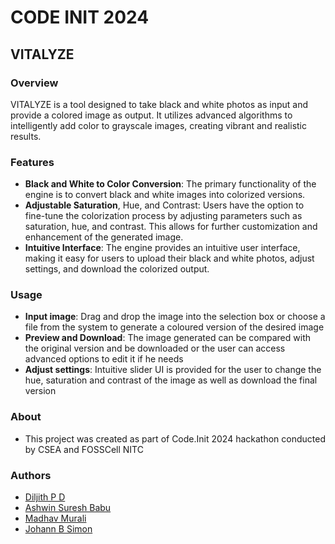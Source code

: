 # CODE INIT 2024
## VITALYZE

### Overview
VITALYZE is a tool designed to take black and white photos as input and provide a colored image as output. It utilizes advanced algorithms to intelligently add color to grayscale images, creating vibrant and realistic results.

### Features
- **Black and White to Color Conversion**: The primary functionality of the engine is to convert black and white images into colorized versions.
- **Adjustable Saturation**, Hue, and Contrast: Users have the option to fine-tune the colorization process by adjusting parameters such as saturation, hue, and contrast. This allows for further customization and enhancement of the generated image.
- **Intuitive Interface**: The engine provides an intuitive user interface, making it easy for users to upload their black and white photos, adjust settings, and download the colorized output.

### Usage
- **Input image**: Drag and drop the image into the selection box or choose a file from the system to generate a coloured version of the desired image
- **Preview and Download**: The image generated can be compared with the original version and be downloaded or the user can access advanced options to edit it if he needs 
- **Adjust settings**: Intuitive slider UI is provided for the user to change the hue, saturation and contrast of the image as well as download the final version

### About
- This project was created as part of Code.Init 2024 hackathon conducted by CSEA and FOSSCell NITC 

### Authors
- [Diljith P D](https://th3bossc.github.io/Portfolio/)
- [Ashwin Suresh Babu](https://github.com/Xolinnax)
- [Madhav Murali](https://github.com/Madhav-Murali-NITC)
- [Johann B Simon](https://github.com/zEvoker)